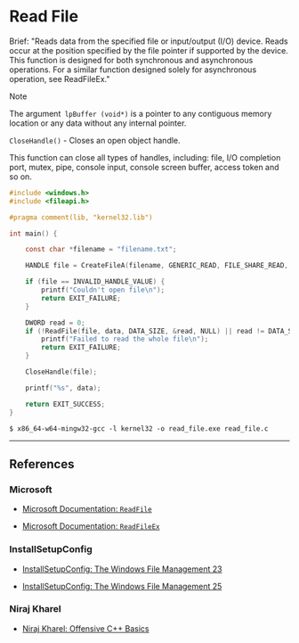 # Read File

Brief: "Reads data from the specified file or input/output (I/O) device. Reads occur at the position specified by the file pointer if supported by the device. This function is designed for both synchronous and asynchronous operations. For a similar function designed solely for asynchronous operation, see ReadFileEx."

> [!NOTE]
> The argument` lpBuffer (void*)` is a pointer to any contiguous memory location or any data without any internal pointer.


`CloseHandle()` - Closes an open object handle.

This function can close all types of handles, including: file, I/O completion port, mutex, pipe, console input, console screen buffer, access token and so on.

```c
#include <windows.h>
#include <fileapi.h>

#pragma comment(lib, "kernel32.lib")

int main() {

	const char *filename = "filename.txt";

	HANDLE file = CreateFileA(filename, GENERIC_READ, FILE_SHARE_READ, NULL, OPEN_EXISTING, 0, NULL);

	if (file == INVALID_HANDLE_VALUE) {
        printf("Couldn't open file\n");
        return EXIT_FAILURE;
    }

    DWORD read = 0;
    if (!ReadFile(file, data, DATA_SIZE, &read, NULL) || read != DATA_SIZE) {
        printf("Failed to read the whole file\n");
        return EXIT_FAILURE;
    }

	CloseHandle(file);

	printf("%s", data);

	return EXIT_SUCCESS;
}
```

```
$ x86_64-w64-mingw32-gcc -l kernel32 -o read_file.exe read_file.c
```

---
## References

### Microsoft

- [Microsoft Documentation: `ReadFile`](https://learn.microsoft.com/en-us/windows/win32/api/fileapi/nf-fileapi-readfile)

- [Microsoft Documentation: `ReadFileEx`](https://learn.microsoft.com/en-us/windows/win32/api/fileapi/nf-fileapi-readfileex)

### InstallSetupConfig

- [InstallSetupConfig: The Windows File Management 23](https://www.installsetupconfig.com/win32programming/windowsfileapis4_22.html)

- [InstallSetupConfig:  The Windows File Management 25](https://www.installsetupconfig.com/win32programming/windowsfileapis4_24.html)

### Niraj Kharel

- [Niraj Kharel: Offensive C++ Basics](https://nirajkharel.com.np/posts/offensive-cplusplus-basics/)
